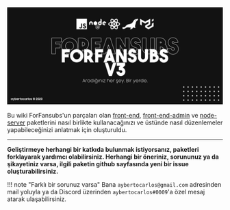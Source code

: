 # 

![ForFansubs Tanıtım Görseli](assets/images/index-image.png)

Bu wiki ForFansubs'un parçaları olan [front-end](https://github.com/ForFansubs/front-end), [front-end-admin](https://github.com/ForFansubs/front-end-admin) ve [node-server](https://github.com/ForFansubs/node-server) paketlerini nasıl birlikte kullanacağınızı ve üstünde nasıl düzenlemeler yapabileceğinizi anlatmak için oluşturuldu.

---
**Geliştirmeye herhangi bir katkıda bulunmak istiyorsanız, paketleri forklayarak yardımcı olabilirsiniz. Herhangi bir öneriniz, sorununuz ya da şikayetiniz varsa, ilgili paketin github sayfasında yeni bir issue oluşturabilirsiniz.**

!!! note "Farklı bir sorunuz varsa"
    Bana `aybertocarlos@gmail.com` adresinden mail yoluyla ya da Discord üzerinden `aybertocarlos#0009`'a özel mesaj atarak ulaşabilirsiniz.
